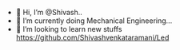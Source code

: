 - 👋 Hi, I’m @Shivash..
- 🌱 I’m currently doing Mechanical Engineering...
- 💞️ I’m looking to learn new stuffs
https://github.com/Shivashvenkataramani/Led



<!---
Shivashvenkataramani/Shivashvenkataramani is a ✨ special ✨ repository because its `README.md` (this file) appears on your GitHub profile.
You can click the Preview link to take a look at your changes.
--->
